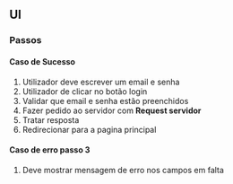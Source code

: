 ## UI

### Passos
#### Caso de Sucesso
1. Utilizador deve escrever um email e senha
2. Utilizador de clicar no botão login
3. Validar que email e senha estão preenchidos
4. Fazer pedido ao servidor com **Request servidor**
5. Tratar resposta
6. Redirecionar para a pagina principal


#### Caso de erro passo 3
1. Deve mostrar mensagem de erro nos campos em falta
